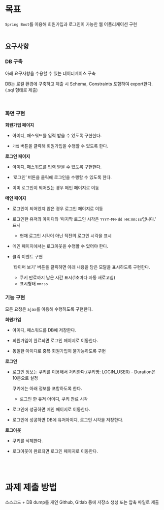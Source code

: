 # 목표

`Spring Boot`를 이용해 회원가입과 로그인이 가능한 웹 어플리케이션 구현
<br><br>

## 요구사항

### DB 구축

아래 요구사항을 수용할 수 있는 데이터베이스 구축

DB는 로컬 환경에 구축하고 제출 시 Schema, Constraints 포함하여 export한다.(.sql 형태로 제출)

<br>

### 화면 구현

**회원가입 페이지**

- 아이디, 패스워드를 입력 받을 수 있도록 구현한다.

- `가입` 버튼을 클릭해 회원가입을 수행할 수 있도록 한다.

**로그인 페이지**

- 아이디, 패스워드를 입력 받을 수 있도록 구현한다.

- ‘로그인’ 버튼을 클릭해 로그인을 수행할 수 있도록 한다.

- 이미 로그인이 되어있는 경우 메인 페이지로 이동

**메인 페이지**

- 로그인이 되어있지 않은 경우 로그인 페이지로 이동

- 로그인한 유저의 아이디와 ‘마지막 로그인 시각은 `YYYY-MM-dd HH:mm:ss`입니다.’ 표시
    - 현재 로그인 시각이 아닌 직전의 로그인 시각을 표시

- 메인 페이지에서는 로그아웃을 수행할 수 있어야 한다.

- 클릭 이벤트 구현

    '타이머 보기' 버튼을 클릭하면 아래 내용을 담은 모달을 표시하도록 구현한다.
    - 쿠키 만료까지 남은 시간 표시(1초마다 자동 새로고침)
    - 표시형태 `mm:ss`



### 기능 구현

모든 요청은 `ajax`를 이용해 수행하도록 구현한다.

**회원가입**

- 아이디, 패스워드를 DB에 저장한다.

- 회원가입이 완료되면 로그인 페이지로 이동한다.

- 동일한 아이디로 중복 회원가입이 불가능하도록 구현

**로그인**

- 로그인 정보는 쿠키를 이용해서 처리한다.(쿠키명: LOGIN_USER) - Duration은 10분으로 설정

    쿠키에는 아래 정보를 포함하도록 한다.
    - 로그인 한 유저 아이디, 쿠키 만료 시각

- 로그인에 성공하면 메인 페이지로 이동한다.

- 로그인에 성공하면 DB에 유저아이디, 로그인 시각을 저장한다.


**로그아웃**

- 쿠키를 삭제한다.

- 로그아웃이 완료되면 로그인 페이지로 이동한다.

<br><br>

# 과제 제출 방법

소스코드 + DB dump를 개인 Github, Gitlab 등에 저장소 생성 또는 압축 파일로 제출